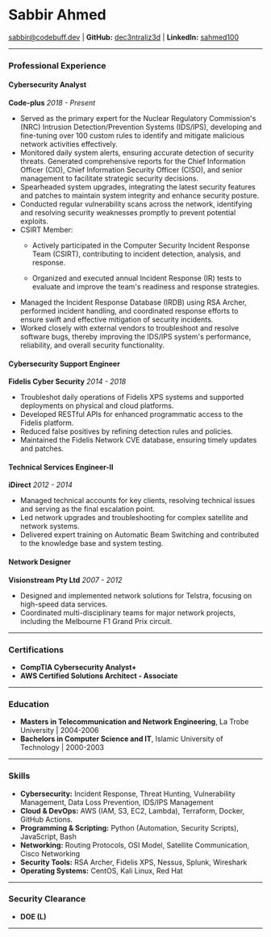 
#                                   Sabbir Ahmed


sabbir@codebuff.dev |
**GitHub:** [dec3ntraliz3d](https://github.com/dec3ntraliz3d) | **LinkedIn:** [sahmed100](https://www.linkedin.com/in/sahmed100)

---
### Professional Experience

#### Cybersecurity Analyst

**Code-plus**
*2018 - Present*

- Served as the primary expert for the Nuclear Regulatory Commission's (NRC) Intrusion Detection/Prevention Systems (IDS/IPS), developing and fine-tuning over 100 custom rules to identify and mitigate malicious network activities effectively.
- Monitored daily system alerts, ensuring accurate detection of security threats. Generated comprehensive reports for the Chief Information Officer (CIO), Chief Information Security Officer (CISO), and senior management to facilitate strategic security decisions.
- Spearheaded system upgrades, integrating the latest security features and patches to maintain system integrity and enhance security posture.
- Conducted regular vulnerability scans across the network, identifying and resolving security weaknesses promptly to prevent potential exploits.
- CSIRT Member:
    - Actively participated in the Computer Security Incident Response Team (CSIRT), contributing to incident detection, analysis, and response.

    - Organized and executed annual Incident Response (IR) tests to evaluate and improve the team's readiness and response strategies.
- Managed the Incident Response Database (IRDB) using RSA Archer, performed incident handling, and coordinated response efforts to ensure swift and effective mitigation of security incidents.
- Worked closely with external vendors to troubleshoot and resolve software bugs, thereby improving the IDS/IPS system's performance, reliability, and overall security functionality.

#### Cybersecurity Support Engineer

**Fidelis Cyber Security**
*2014 - 2018*

- Troubleshot daily operations of Fidelis XPS systems and supported deployments on physical and cloud platforms.
- Developed RESTful APIs for enhanced programmatic access to the Fidelis platform.
- Reduced false positives by refining detection rules and policies.
- Maintained the Fidelis Network CVE database, ensuring timely updates and patches.

#### Technical Services Engineer-II

**iDirect**
*2012 - 2014*

- Managed technical accounts for key clients, resolving technical issues and serving as the final escalation point.
- Led network upgrades and troubleshooting for complex satellite and network systems.
- Delivered expert training on Automatic Beam Switching and contributed to the knowledge base and system testing.

#### Network Designer

**Visionstream Pty Ltd**
*2007 - 2012*

- Designed and implemented network solutions for Telstra, focusing on high-speed data services.
- Coordinated multi-disciplinary teams for major network projects, including the Melbourne F1 Grand Prix circuit.

---
### Certifications

- **CompTIA Cybersecurity Analyst+**
- **AWS Certified Solutions Architect - Associate**

---
### Education

- **Masters in Telecommunication and Network Engineering**, La Trobe University | 2004-2006
- **Bachelors in Computer Science and IT**, Islamic University of Technology | 2000-2003

---
### Skills

- **Cybersecurity:** Incident Response, Threat Hunting, Vulnerability Management, Data Loss Prevention, IDS/IPS Management
- **Cloud & DevOps:** AWS (IAM, S3, EC2, Lambda), Terraform, Docker, GitHub Actions.
- **Programming & Scripting:** Python (Automation, Security Scripts), JavaScript, Bash
- **Networking:** Routing Protocols, OSI Model, Satellite Communication, Cisco Networking
- **Security Tools:** RSA Archer, Fidelis XPS, Nessus, Splunk, Wireshark
- **Operating Systems:** CentOS, Kali Linux, Red Hat

---
### Security Clearance

- **DOE (L)**

---

